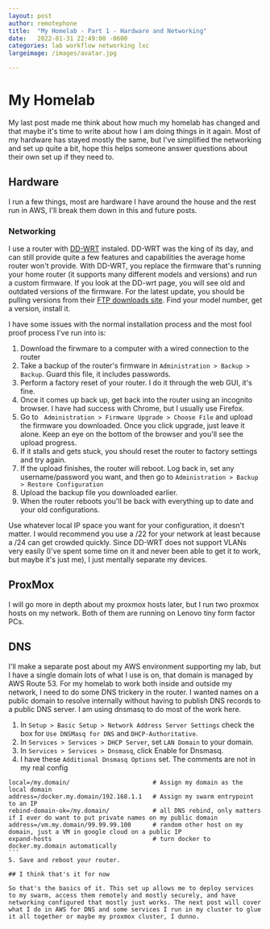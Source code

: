 ```yaml
---
layout: post
author: remotephone
title:  "My Homelab - Part 1 - Hardware and Networking"
date:   2022-01-31 22:49:00 -0600
categories: lab workflow networking lxc
largeimage: /images/avatar.jpg

---
```


# My Homelab

My last post made me think about how much my homelab has changed and that maybe it's time to write about how I am doing things in it again. Most of my hardware has stayed mostly the same, but I've simplified the networking and set up quite a bit, hope this helps someone answer questions about their own set up if they need to.

## Hardware

I run a few things, most are hardware I have around the house and the rest run in AWS, I'll break them down in this and future posts.


### Networking

I use a router with [DD-WRT](https://dd-wrt.com/) instaled. DD-WRT was the king of its day, and can still provide quite a few features and capabilities the average home router won't provide. With DD-WRT, you replace the firmware that's running your home router (it supports many different models and versions) and run a custom firmware. If you look at the DD-wrt page, you will see old and outdated versions of the firmware. For the latest update, you should be pulling versions from their [FTP downloads site](https://download1.dd-wrt.com/dd-wrtv2/downloads/betas/2022/01-16-2022-r48128/). Find your model number, get a version, install it. 

I have some issues with the normal installation process and the most fool proof process I've run into is:

1. Download the firwmare to a computer with a wired connection to the router
2. Take a backup of the router's firmware in `Administration > Backup > Backup`. Guard this file, it includes passwords.
3. Perform a factory reset of your router. I do it through the web GUI, it's fine.
4. Once it comes up back up, get back into the router using an incognito browser. I have had success with Chrome, but I usually use Firefox.
5. Go to ` Administration > Firmware Upgrade > Choose File` and upload the firmware you downloaded. Once you click upgrade, just leave it alone. Keep an eye on the bottom of the browser and you'll see the upload progress. 
6. If it stalls and gets stuck, you should reset the router to factory settings and try again.
7. If the upload finishes, the router will reboot. Log back in, set any username/password you want, and then go to `Administration > Backup > Restore Configuration`
8. Upload the backup file you downloaded earlier. 
9. When the router reboots you'll be back with everything up to date and your old configurations. 

Use whatever local IP space you want for your configuration, it doesn't matter. I would recommend you use a /22 for your network at least because a /24 can get crowded quickly. Since DD-WRT does not support VLANs very easily (I've spent some time on it and never been able to get it to work, but maybe it's just me), I just mentally separate my devices.

## ProxMox

I will go more in depth about my proxmox hosts later, but I run two proxmox hosts on my network. Both of them are running on Lenovo tiny form factor PCs. 

## DNS

I'll make a separate post about my AWS environment supporting my lab, but I have a single domain lots of what I use is on, that domain is managed by AWS Route 53. For my homelab to work both inside and outside my network, I need to do some DNS trickery in the router. I wanted names on a public domain to resolve internally without having to publish DNS records to a public DNS server. I am using dnsmasq to do most of the work here.

1. In `Setup > Basic Setup > Network Address Server Settings` check the box for `Use DNSMasq for DNS` and `DHCP-Authoritative`.
2. In `Services > Services > DHCP Server`, set `LAN Domain` to your domain.
3. In `Services > Services > Dnsmasq`, click Enable for Dnsmasq. 
4. I have these `Additional Dnsmasq Options` set. The comments are not in my real config
  ````
  local=/my.domain/                       # Assign my domain as the local domain
  address=/docker.my.domain/192.168.1.1   # Assign my swarm entrypoint to an IP
  rebind-domain-ok=/my.domain/            # all DNS rebind, only matters if I ever do want to put private names on my public domain
  address=/vm.my.domain/99.99.99.100      # random other host on my domain, just a VM in google cloud on a public IP
  expand-hosts                            # turn docker to docker.my.domain automatically
  ```
5. Save and reboot your router.  

## I think that's it for now

So that's the basics of it. This set up allows me to deploy services to my swarm, access them remotely and mostly securely, and have networking configured that mostly just works. The next post will cover what I do in AWS for DNS and some services I run in my cluster to glue it all together or maybe my proxmox cluster, I dunno. 
